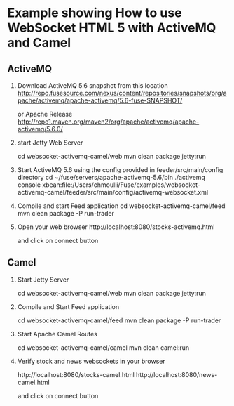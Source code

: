 # Example showing How to use WebSocket HTML 5 with ActiveMQ and Camel

## ActiveMQ

1) Download ActiveMQ 5.6 snapshot from this location
    http://repo.fusesource.com/nexus/content/repositories/snapshots/org/apache/activemq/apache-activemq/5.6-fuse-SNAPSHOT/

    or Apache Release
    http://repo1.maven.org/maven2/org/apache/activemq/apache-activemq/5.6.0/


2) start Jetty Web Server

    cd websocket-activemq-camel/web
    mvn clean package jetty:run

3)  Start ActiveMQ 5.6 using the config provided in feeder/src/main/config directory
    cd ~/fuse/servers/apache-activemq-5.6/bin
    ./activemq console xbean:file:/Users/chmoulli/Fuse/examples/websocket-activemq-camel/feeder/src/main/config/activemq-websocket.xml

4)  Compile and start Feed application
    cd websocket-activemq-camel/feed
    mvn clean package -P run-trader

5) Open your web browser
    http://localhost:8080/stocks-activemq.html

    and click on connect button

## Camel

1) Start Jetty Server

    cd websocket-activemq-camel/web
    mvn clean package jetty:run

2) Compile and Start Feed application

    cd websocket-activemq-camel/feed
    mvn clean package -P run-trader

3) Start Apache Camel Routes

    cd websocket-activemq-camel/camel
    mvn clean camel:run

4) Verify stock and news websockets in your browser

    http://localhost:8080/stocks-camel.html
    http://localhost:8080/news-camel.html

    and click on connect button




